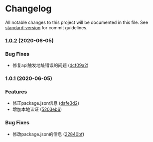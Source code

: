 # Changelog

All notable changes to this project will be documented in this file. See [standard-version](https://github.com/conventional-changelog/standard-version) for commit guidelines.

### [1.0.2](https://github.com/losper/license/compare/v1.0.1...v1.0.2) (2020-06-05)


### Bug Fixes

* 修复api触发地址错误的问题 ([dcf09a2](https://github.com/losper/license/commit/dcf09a207b48ed2fe4bb8acbda44e39fa5795c97))

### 1.0.1 (2020-06-05)


### Features

* 修正package.json信息 ([dafe3d2](https://github.com/losper/license/commit/dafe3d2b352acb813a1f83e3666fba6fe8c8bfc9))
* 增加本地认证 ([5203eb6](https://github.com/losper/license/commit/5203eb6647fa920a069f34246bc398b26550380f))


### Bug Fixes

* 修改package.json的信息 ([22840bf](https://github.com/losper/license/commit/22840bffdab5d8ed2bd19e21fe1f05bb06c363f3))
